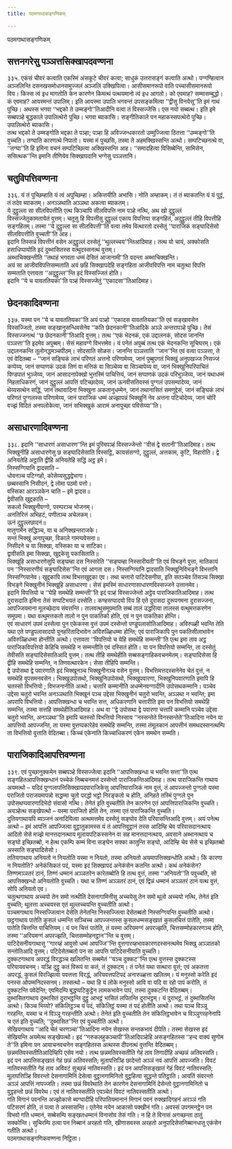 ```yaml
---
title: पठमगाथासङ्गणिकम्

---
```

पठमगाथासङ्गणिकम्  


## सत्तनगरेसु पञ्ञत्तसिक्खापदवण्णना

३३५. एकंसं चीवरं कत्वाति एकस्मिं अंसकूटे चीवरं कत्वा; साधुकं उत्तरासङ्गं कत्वाति अत्थो। पग्गण्हित्वान अञ्जलिन्ति दसनखसमोधानसमुज्जलं अञ्जलिं उक्खिपित्वा। आसीसमानरूपो वाति पच्चासीसमानरूपो विय। किस्स त्वं इध मागतोति केन कारणेन किमत्थं पत्थयमानो त्वं इध आगतो। को एवमाह? सम्मासम्बुद्धो। कं एवमाह? आयस्मन्तं उपालिम्। इति आयस्मा उपालि भगवन्तं उपसङ्कमित्वा ‘‘द्वीसु विनयेसू’’ति इमं गाथं पुच्छि। अथस्स भगवा ‘‘भद्दको ते उम्मङ्गो’’तिआदीनि वत्वा तं विस्सज्जेसि। एस नयो सब्बत्थ। इति इमे सब्बपञ्हे बुद्धकाले उपालित्थेरो पुच्छि। भगवा ब्याकासि। सङ्गीतिकाले पन महाकस्सपत्थेरो पुच्छि। उपालित्थेरो ब्याकासि।  
तत्थ भद्दको ते उम्मङ्गोति भद्दका ते पञ्हा; पञ्हा हि अविज्जन्धकारतो उम्मुज्जित्वा ठितत्ता ‘‘उम्मङ्गो’’ति वुच्चति। तग्घाति कारणत्थे निपातो। यस्मा मं पुच्छसि, तस्मा ते अहमक्खिस्सन्ति अत्थो। सम्पटिच्छनत्थे वा, ‘‘तग्घा’’ति हि इमिना वचनं सम्पटिच्छित्वा अक्खिस्सन्ति आह। ‘‘समादहित्वा विसिब्बेन्ति, सामिसेन, ससित्थक’’न्ति इमानि तीणियेव सिक्खापदानि भग्गेसु पञ्ञत्तानि।  


## चतुविपत्तिवण्णना

३३६. यं तं पुच्छिम्हाति यं त्वं अपुच्छिम्हा। अकित्तयीति अभासि। नोति अम्हाकम्। तं तं ब्याकतन्ति यं यं पुट्ठं, तं तदेव ब्याकतम्। अनञ्ञथाति अञ्ञथा अकत्वा ब्याकतम्।  
ये दुट्ठुल्ला सा सीलविपत्तीति एत्थ किञ्चापि सीलविपत्ति नाम पञ्हे नत्थि, अथ खो दुट्ठुल्लं विस्सज्जेतुकामतायेतं वुत्तम्। चतूसु हि विपत्तीसु दुट्ठुल्लं एकाय विपत्तिया सङ्गहितं, अदुट्ठुल्लं तीहि विपत्तीहि सङ्गहितम्। तस्मा ‘‘ये दुट्ठुल्ला सा सीलविपत्ती’’ति वत्वा तमेव वित्थारतो दस्सेतुं ‘‘पाराजिकं सङ्घादिसेसो सीलविपत्तीति वुच्चती’’ति आह।  
इदानि तिस्सन्नं विपत्तीनं वसेन अदुट्ठुल्लं दस्सेतुं ‘‘थुल्लच्चय’’न्तिआदिमाह। तत्थ यो चायं, अक्कोसति हसाधिप्पायोति इदं दुब्भासितस्स वत्थुदस्सनत्थं वुत्तम्।  
अब्भाचिक्खन्तीति ‘‘तथाहं भगवता धम्मं देसितं आजानामी’’ति वदन्ता अब्भाचिक्खन्ति।  
अयं सा आजीवविपत्तिसम्मताति अयं छहि सिक्खापदेहि सङ्गहिता आजीवविपत्ति नाम चतुत्था विपत्ति सम्मताति एत्तावता ‘‘अदुट्ठुल्ल’’न्ति इदं विस्सज्जितं होति।  
इदानि ‘‘ये च यावततियका’’ति पञ्हं विस्सज्जेतुं ‘‘एकादसा’’तिआदिमाह।  


## छेदनकादिवण्णना

३३७. यस्मा पन ‘‘ये च यावततियका’’ति अयं पञ्हो ‘‘एकादस यावततियका’’ति एवं सङ्खावसेन विस्सज्जितो, तस्मा सङ्खानुसन्धिवसेनेव ‘‘कति छेदनकानी’’तिआदिके अञ्ञे अन्तरापञ्हे पुच्छि। तेसं विस्सज्जनत्थं ‘‘छ छेदनकानी’’तिआदि वुत्तम्। तत्थ ‘‘एकं भेदनकं, एकं उद्दालनकं, सोदस जानन्ति पञ्ञत्ता’’ति इदमेव अपुब्बम्। सेसं महावग्गे विभत्तमेव। यं पनेतं अपुब्बं तत्थ एकं भेदनकन्ति सूचिघरम्। एकं उद्दालनकन्ति तूलोनद्धमञ्चपीठम्। सोदसाति सोळस। जानन्ति पञ्ञत्ताति ‘‘जान’’न्ति एवं वत्वा पञ्ञत्ता, ते एवं वेदितब्बा – ‘‘जानं सङ्घिकं लाभं परिणतं अत्तनो परिणामेय्य, जानं पुब्बुपगतं भिक्खुं अनुपखज्ज निसज्जं कप्पेय्य, जानं सप्पाणकं उदकं तिणं वा मत्तिकं वा सिञ्चेय्य वा सिञ्चापेय्य वा, जानं भिक्खुनिपरिपाचितं पिण्डपातं भुञ्जेय्य, जानं आसादनापेक्खो भुत्तस्मिं पाचित्तियं, जानं सप्पाणकं उदकं परिभुञ्जेय्य, जानं यथाधम्मं निहताधिकरणं, जानं दुट्ठुल्लं आपत्तिं पटिच्छादेय्य, जानं ऊनवीसतिवस्सं पुग्गलं उपसम्पादेय्य, जानं थेय्यसत्थेन सद्धिं, जानं तथावादिना भिक्खुना अकतानुधम्मेन, जानं तथानासितं समणुद्देसं, जानं सङ्घिकं लाभं परिणतं पुग्गलस्स परिणामेय्य, जानं पाराजिकं धम्मं अज्झापन्नं भिक्खुनिं नेव अत्तना पटिचोदेय्य, जानं चोरिं वज्झं विदितं अनपलोकेत्वा, जानं सभिक्खुकं आरामं अनापुच्छा पविसेय्या’’ति।  


## असाधारणादिवण्णना

३३८. इदानि ‘‘साधारणं असाधारण’’न्ति इमं पुरिमपञ्हं विस्सज्जेन्तो ‘‘वीसं द्वे सतानी’’तिआदिमाह। तत्थ भिक्खुनीहि असाधारणेसु छ सङ्घादिसेसाति विस्सट्ठि, कायसंसग्गो, दुट्ठुल्लं, अत्तकाम, कुटि, विहारोति। द्वे अनियतेहि अट्ठाति द्वीहि अनियतेहि सद्धिं अट्ठ इमे।  
निस्सग्गियानि द्वादसाति –  
धोवनञ्च पटिग्गहो, कोसेय्यसुद्धद्वेभागा।  
छब्बस्सानि निसीदनं, द्वे लोमा पठमो पत्तो।  
वस्सिका आरञ्ञकेन चाति – इमे द्वादस॥  
द्वेवीसति खुद्दकाति –  
सकलो भिक्खुनीवग्गो, परम्परञ्च भोजनम्।  
अनतिरित्तं अभिहटं, पणीतञ्च अचेलकम्।  
ऊनं दुट्ठुल्लछादनं॥  
मातुगामेन सद्धिञ्च, या च अनिक्खन्तराजके।  
सन्तं भिक्खुं अनापुच्छा, विकाले गामप्पवेसना॥  
निसीदने च या सिक्खा, वस्सिका या च साटिका।  
द्वावीसति इमा सिक्खा, खुद्दकेसु पकासिताति॥  
भिक्खूहि असाधारणेसुपि सङ्घम्हा दस निस्सरेति ‘‘सङ्घम्हा निस्सारीयती’’ति एवं विभङ्गे वुत्ता, मातिकायं पन ‘‘निस्सारणीयं सङ्घादिसेस’’न्ति एवं आगता दस। निस्सग्गियानि द्वादसाति भिक्खुनिविभङ्गे विभत्तानि निस्सग्गियानेव। खुद्दकापि तत्थ विभत्तखुद्दका एव। तथा चत्तारो पाटिदेसनीया, इति सतञ्चेव तिंसञ्च सिक्खा विभङ्गे भिक्खुनीनं भिक्खूहि असाधारणा। सेसं इमस्मिं साधारणासाधारणविस्सज्जने उत्तानमेव।  
इदानि विपत्तियो च ‘‘येहि समथेहि सम्मन्ती’’ति इदं पञ्हं विस्सज्जेन्तो अट्ठेव पाराजिकातिआदिमाह। तत्थ दुरासदाति इमिना तेसं सप्पटिभयतं दस्सेति। कण्हसप्पादयो विय हि एते दुरासदा दुरूपगमना दुरासज्जना, आपज्जियमाना मूलच्छेदाय संवत्तन्ति। तालवत्थुसमूपमाति सब्बं तालं उद्धरित्वा तालस्स वत्थुमत्तकरणेन समूपमा। यथा वत्थुमत्तकतो तालो न पुन पाकतिको होति, एवं न पुन पाकतिका होन्ति।  
एवं साधारणं उपमं दस्सेत्वा पुन एकेकस्स वुत्तं उपमं दस्सेन्तो पण्डुपलासोतिआदिमाह। अविरुळ्ही भवन्ति तेति यथा एते पण्डुपलासादयो पुनहरितादिभावेन अविरुळ्हिधम्मा होन्ति; एवं पाराजिकापि पुन पकतिसीलाभावेन अविरुळ्हिधम्मा होन्तीति अत्थो। एत्तावता ‘‘विपत्तियो च येहि समथेहि सम्मन्ती’’ति एत्थ इमा ताव अट्ठ पाराजिकविपत्तियो केहिचि समथेहि न सम्मन्तीति एवं दस्सितं होति। या पन विपत्तियो सम्मन्ति, ता दस्सेतुं तेवीसति सङ्घादिसेसातिआदि वुत्तम्। तत्थ तीहि समथेहीति सब्बसङ्गाहिकवचनमेतम्। सङ्घादिसेसा हि द्वीहि समथेहि सम्मन्ति, न तिणवत्थारकेन। सेसा तीहिपि सम्मन्ति।  
द्वे उपोसथा द्वे पवारणाति इदं भिक्खूनञ्च भिक्खुनीनञ्च वसेन वुत्तम्। विभत्तिमत्तदस्सनेनेव चेतं वुत्तं, न समथेहि वूपसमनवसेन। भिक्खुउपोसथो, भिक्खुनिउपोसथो, भिक्खुपवारणा, भिक्खुनिपवारणाति इमापि हि चतस्सो विभत्तियो ; विभजनानीति अत्थो। चत्तारि कम्मानीति अधम्मेनवग्गादीनि उपोसथकम्मानि। पञ्चेव उद्देसा चतुरो भवन्ति अनञ्ञथाति भिक्खूनं पञ्च उद्देसा भिक्खुनीनं चतुरो भवन्ति, अञ्ञथा न भवन्ति; इमा अपरापि विभत्तियो। आपत्तिक्खन्धा च भवन्ति सत्त, अधिकरणानि चत्तारीति इमा पन विभत्तियो समथेहि सम्मन्ति, तस्मा सत्तहि समथेहीतिआदिमाह। अथ वा ‘‘द्वे उपोसथा द्वे पवारणा चत्तारि कम्मानि पञ्चेव उद्देसा चतुरो भवन्ति, अनञ्ञथा’’ति इमापि चतस्सो विभत्तियो निस्साय ‘‘नस्सन्तेते विनस्सन्तेते’’तिआदिना नयेन या आपत्तियो आपज्जन्ति, ता यस्मा वुत्तप्पकारेहेव समथेहि सम्मन्ति, तस्मा तंमूलकानं आपत्तीनं समथदस्सनत्थम्पि ता विभत्तियो वुत्ताति वेदितब्बा। किच्चं एकेनाति किच्चाधिकरणं एकेन समथेन सम्मति।  


## पाराजिकादिआपत्तिवण्णना

३३९. एवं पुच्छानुक्कमेन सब्बपञ्हे विस्सज्जेत्वा इदानि ‘‘आपत्तिक्खन्धा च भवन्ति सत्ता’’ति एत्थ सङ्गहितआपत्तिक्खन्धानं पच्चेकं निब्बचनमत्तं दस्सेन्तो पाराजिकन्तिआदिमाह। तत्थ पाराजिकन्ति गाथाय अयमत्थो – यदिदं पुग्गलापत्तिसिक्खापदपाराजिकेसु आपत्तिपाराजिकं नाम वुत्तं, तं आपज्जन्तो पुग्गलो यस्मा पराजितो पराजयमापन्नो सद्धम्मा चुतो परद्धो भट्ठो निरङ्कतो च होति, अनिहते तस्मिं पुग्गले पुन उपोसथप्पवारणादिभेदो संवासो नत्थि। तेनेतं इति वुच्चतीति तेन कारणेन एतं आपत्तिपाराजिकन्ति वुच्चति। अयञ्हेत्थ सङ्खेपत्थो – यस्मा पराजितो होति तेन, तस्मा एतं पाराजिकन्ति वुच्चति।  
दुतियगाथायपि ब्यञ्जनं अनादियित्वा अत्थमत्तमेव दस्सेतुं सङ्घोव देति परिवासन्तिआदि वुत्तम्। अयं पनेत्थ अत्थो – इमं आपत्तिं आपज्जित्वा वुट्ठातुकामस्स यं तं आपत्तिवुट्ठानं तस्स आदिम्हि चेव परिवासदानत्थाय आदितो सेसे मज्झे मानत्तदानत्थाय मूलायपटिकस्सनेन वा सह मानत्तदानत्थाय, अवसाने अब्भानत्थाय च सङ्घो इच्छितब्बो, न हेत्थ एकम्पि कम्मं विना सङ्घेन सक्का कातुन्ति सङ्घो, आदिम्हि चेव सेसे च इच्छितब्बो अस्साति सङ्घादिसेसो।  
ततियगाथाय अनियतो न नियतोति यस्मा न नियतो, तस्मा अनियतो अयमापत्तिक्खन्धोति अत्थो। किं कारणा न नियतोति? अनेकंसिकतं पदं, यस्मा इदं सिक्खापदं अनेकंसेन कतन्ति अत्थो। कथं अनेकंसेन? तिण्णमञ्ञतरं ठानं, तिण्णं धम्मानं अञ्ञतरेन कारेतब्बोति हि तत्थ वुत्तं, तस्मा ‘‘अनियतो’’ति पवुच्चति, सो आपत्तिक्खन्धो अनियतोति वुच्चति। यथा च तिण्णं अञ्ञतरं ठानं, एवं द्विन्नं धम्मानं अञ्ञतरं ठानं यत्थ वुत्तं, सोपि अनियतो एव।  
चतुत्थगाथाय अच्चयो तेन समो नत्थीति देसनागामिनीसु अच्चयेसु तेन समो थूलो अच्चयो नत्थि, तेनेतं इति वुच्चति; थूलत्ता अच्चयस्स एतं थुल्लच्चयन्ति वुच्चतीति अत्थो।  
पञ्चमगाथाय निस्सज्जित्वान देसेति तेनेतन्ति निस्सज्जित्वा देसेतब्बतो निस्सग्गियन्ति वुच्चतीति अत्थो।  
छट्ठगाथाय पातेति कुसलं धम्मन्ति सञ्चिच्च आपज्जन्तस्स कुसलधम्मसङ्खातं कुसलचित्तं पातेति, तस्मा पातेति चित्तन्ति पाचित्तियम्। यं पन चित्तं पातेति, तं यस्मा अरियमग्गं अपरज्झति, चित्तसम्मोहकारणञ्च होति, तस्मा ‘‘अरियमग्गं अपरज्झति, चित्तसम्मोहनट्ठान’’न्ति च वुत्तम्।  
पाटिदेसनीयगाथासु ‘‘गारय्हं आवुसो धम्मं आपज्जि’’न्ति वुत्तगारय्हभावकारणदस्सनत्थमेव भिक्खु अञ्ञातको सन्तोतिआदि वुत्तम्। पटिदेसेतब्बतो पन सा आपत्ति पाटिदेसनीयाति वुच्चति।  
दुक्कटगाथाय अपरद्धं विरद्धञ्च खलितन्ति सब्बमेतं ‘‘यञ्च दुक्कट’’न्ति एत्थ वुत्तस्स दुक्कटस्स परियायवचनम्। यञ्हि दुट्ठु कतं विरूपं वा कतं, तं दुक्कटम्। तं पनेतं यथा सत्थारा वुत्तं; एवं अकतत्ता अपरद्धं, कुसलं विरज्झित्वा पवत्तत्ता विरद्धं, अरियवत्तपटिपदं अनारुळ्हत्ता खलितम्। यं मनुस्सो करेति इदं पनस्स ओपम्मनिदस्सनम्। तस्सत्थो – यथा हि यं लोके मनुस्सो आवि वा यदि वा रहो पापं करोति, तं दुक्कटन्ति पवेदेन्ति; एवमिदम्पि बुद्धप्पटिकुट्ठेन लामकभावेन पापं, तस्मा दुक्कटन्ति वेदितब्बम्।  
दुब्भासितगाथाय दुब्भासितं दुराभट्ठन्ति दुट्ठु आभट्ठं भासितं लपितन्ति दुराभट्ठम्। यं दुराभट्ठं, तं दुब्भासितन्ति अत्थो। किञ्च भिय्यो? संकिलिट्ठञ्च यं पदं, संकिलिट्ठं यस्मा तं पदं होतीति अत्थो। तथा यञ्च विञ्ञू गरहन्ति, यस्मा च नं विञ्ञू गरहन्तीति अत्थो। तेनेतं इति वुच्चतीति तेन संकिलिट्ठभावेन च विञ्ञुगरहनेनापि च एतं इति वुच्चति; ‘‘दुब्भासित’’न्ति एवं वुच्चतीति अत्थो।  
सेखियगाथाय ‘‘आदि चेतं चरणञ्चा’’तिआदिना नयेन सेखस्स सन्तकभावं दीपेति। तस्मा सेखस्स इदं सेखियन्ति अयमेत्थ सङ्खेपत्थो। इदं ‘‘गरुकलहुकञ्चापी’’तिआदिपञ्हेहि असङ्गहितस्स ‘‘हन्द वाक्यं सुणोम ते’’ति इमिना पन आयाचनवचनेन सङ्गहितस्स अत्थस्स दीपनत्थं वुत्तन्ति वेदितब्बम्।  
छन्नमतिवस्सतीतिआदिम्हिपि एसेव नयो। तत्थ छन्नमतिवस्सतीति गेहं ताव तिणादीहि अच्छन्नं अतिवस्सति। इदं पन आपत्तिसङ्खातं गेहं छन्नं अतिवस्सति; मूलापत्तिञ्हि छादेन्तो अञ्ञं नवं आपत्तिं आपज्जति। विवटं नातिवस्सतीति गेहं ताव अविवटं सुच्छन्नं नातिवस्सति। इदं पन आपत्तिसङ्खातं गेहं विवटं नातिवस्सति; मूलापत्तिञ्हि विवरन्तो देसनागामिनिं देसेत्वा वुट्ठानगामिनितो वुट्ठहित्वा सुद्धन्ते पतिट्ठाति। आयतिं संवरन्तो अञ्ञं आपत्तिं नापज्जति। तस्मा छन्नं विवरेथाति तेन कारणेन देसनागामिनिं देसेन्तो वुट्ठानगामिनितो च वुट्ठहन्तो छन्नं विवरेथ। एवं तं नातिवस्सतीति एवञ्चेतं विवटं नातिवस्सतीति अत्थो।  
गति मिगानं पवनन्ति अज्झोकासे ब्यग्घादीहि परिपातियमानानं मिगानं पवनं रुक्खादिगहनं अरञ्ञं गति पटिसरणं होति, तं पत्वा ते अस्सासन्ति। एतेनेव नयेन आकासो पक्खीनं गति। अवस्सं उपगमनट्ठेन पन विभवो गति धम्मानं, सब्बेसम्पि सङ्खतधम्मानं विनासोव तेसं गति। न हि ते विनासं अगच्छन्ता ठातुं सक्कोन्ति। सुचिरम्पि ठत्वा पन निब्बानं अरहतो गति, खीणासवस्स अरहतो अनुपादिसेसनिब्बानधातु एकंसेन गतीति अत्थो।  
पठमगाथासङ्गणिकवण्णना निट्ठिता।  